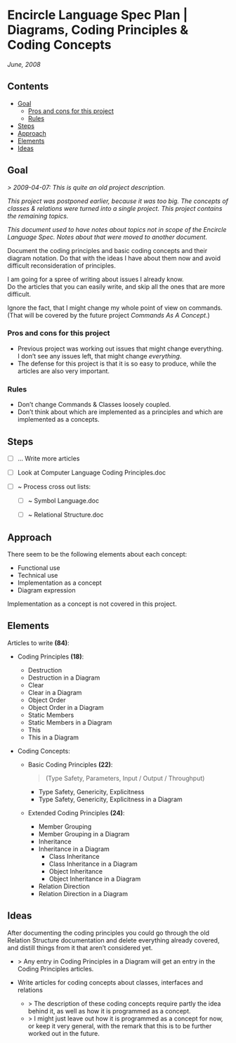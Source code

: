 ﻿Encircle Language Spec Plan | Diagrams, Coding Principles & Coding Concepts
===========================================================================

*June, 2008*


Contents
--------

- [Goal](#goal)
    - [Pros and cons for this project](#pros-and-cons-for-this-project)
    - [Rules](#rules)
- [Steps](#steps)
- [Approach](#approach)
- [Elements](#elements)
- [Ideas](#ideas)

Goal
----

*> 2009-04-07: This is quite an old project description.*

*This project was postponed earlier, because it was too big. The concepts of classes & relations were turned into a single project. This project contains the remaining topics.*

*This document used to have notes about topics not in scope of the Encircle Language Spec. Notes about that were moved to another document.*

Document the coding principles and basic coding concepts and their diagram notation. Do that with the ideas I have about them now and avoid difficult reconsideration of principles. 

I am going for a spree of writing about issues I already know.  
Do the articles that you can easily write, and skip all the ones that are more difficult.

Ignore the fact, that I might change my whole point of view on commands. (That will be covered by the future project *Commands As A Concept*.)

### Pros and cons for this project

- Previous project was working out issues that might change everything.  
I don’t see any issues left, that might change *everything*.
- The defense for this project is that it is so easy to produce, while the articles are also very important.

### Rules

- Don’t change Commands & Classes loosely coupled.
- Don’t think about which are implemented as a principles and which are implemented as a concepts.


Steps
-----

- [ ] ... Write more articles

- [ ] Look at Computer Language Coding Principles.doc

- [ ] ~ Process cross out lists:

    - [ ] ~ Symbol Language.doc
    - [ ] ~ Relational Structure.doc


Approach
--------

There seem to be the following elements about each concept:

- Functional use
- Technical use
- Implementation as a concept
- Diagram expression

Implementation as a concept is not covered in this project.


Elements
--------

Articles to write __(84)__:

- Coding Principles __(18)__: 

    - Destruction
    - Destruction in a Diagram
    - Clear
    - Clear in a Diagram
    - Object Order
    - Object Order in a Diagram
    - Static Members
    - Static Members in a Diagram
    - This
    - This in a Diagram

- Coding Concepts:

    - Basic Coding Principles __(22)__:

        > (Type Safety, Parameters, Input / Output / Throughput)

        - Type Safety, Genericity, Explicitness
        - Type Safety, Genericity, Explicitness in a Diagram
            
    - Extended Coding Principles __(24)__:
        
        - Member Grouping
        - Member Grouping in a Diagram
        - Inheritance
        - Inheritance in a Diagram
            - Class Inheritance
            - Class Inheritance in a Diagram
            - Object Inheritance
            - Object Inheritance in a Diagram
        - Relation Direction
        - Relation Direction in a Diagram


Ideas
-----

After documenting the coding principles you could go through the old Relation Structure documentation and delete everything already covered, and distill things from it that aren’t considered yet.

- \> Any entry in Coding Principles in a Diagram will get an entry in the Coding Principles articles.

- Write articles for coding concepts about classes, interfaces and relations
    - \> The description of these coding concepts require partly the idea behind it, as well as how it is programmed as a concept.
    - \> I might just leave out how it is programmed as a concept for now, or keep it very general, with the remark that this is to be further worked out in the future.